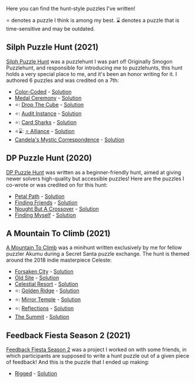 Here you can find the hunt-style puzzles I've written!

⭐ denotes a puzzle I think is among my best.
⌛ denotes a puzzle that is time-sensitive and may be outdated.

## Silph Puzzle Hunt (2021)
[Silph Puzzle Hunt](https://silphpuzzlehunt.com/) was a puzzlehunt I was part of! Originally Smogon Puzzlehunt, and responsible for introducing me to puzzlehunts, this hunt holds a very special place to me, and it's been an honor writing for it. I authored 6 puzzles and was credited on a 7th:
* [Color-Coded](https://silphpuzzlehunt.com/puzzle/color-coded) - [Solution](https://silphpuzzlehunt.com/solution/color-coded)
* [Medal Ceremony](https://silphpuzzlehunt.com/puzzle/medal-ceremony) - [Solution](https://silphpuzzlehunt.com/solution/medal-ceremony)
* ⭐: [Drop The Cube](https://silphpuzzlehunt.com/puzzle/drop-the-cube) - [Solution](https://silphpuzzlehunt.com/solution/drop-the-cube)
* ⭐: [Audit Instance](https://silphpuzzlehunt.com/puzzle/audit-instance) - [Solution](https://silphpuzzlehunt.com/solution/audit-instance)
* ⭐: [Card Sharks](https://silphpuzzlehunt.com/puzzle/card-sharks) - [Solution](https://silphpuzzlehunt.com/solution/card-sharks)
* ⭐⌛: [⭐ Alliance](https://silphpuzzlehunt.com/puzzle/star-alliance) - [Solution](https://silphpuzzlehunt.com/solution/star-alliance)
* [Candela's Mystic Correspondence](https://silphpuzzlehunt.com/puzzle/candelas-mystic-correspondence) - [Solution](https://silphpuzzlehunt.com/solution/candelas-mystic-correspondence)

## DP Puzzle Hunt (2020)
[DP Puzzle Hunt](https://dp.puzzlehunt.net/) was written as a beginner-friendly hunt, aimed at giving newer solvers high-quality but accessible puzzles! Here are the puzzles I co-wrote or was credited on for this hunt:
* [Petal Path](https://dp.puzzlehunt.net/puzzle/petal-path.html) - [Solution](https://dp.puzzlehunt.net/solution/petal-path.html)
* [Finding Friends](https://dp.puzzlehunt.net/puzzle/finding-friends.html) - [Solution](https://dp.puzzlehunt.net/solution/finding-friends.html)
* [Nought But A Crossover](https://dp.puzzlehunt.net/puzzle/nought-but-a-crossover.html)  - [Solution](https://dp.puzzlehunt.net/solution/nought-but-a-crossover.html)
* [Finding Myself](https://dp.puzzlehunt.net/puzzle/finding-myself.html) - [Solution](https://dp.puzzlehunt.net/solution/finding-myself.html)

## A Mountain To Climb (2021)
[A Mountain To Climb](https://docs.google.com/document/d/1EhV9Lm1jdLhnSYE06V9HHk_iuxfZbsa38l9GRy2l_dg/edit?usp=sharing) was a minihunt written exclusively by me for fellow puzzler Akumu during a Secret Santa puzzle exchange. The hunt is themed around the 2018 indie masterpiece Celeste:
* [Forsaken City](https://docs.google.com/spreadsheets/d/1QmWCA-LBNAgDprEhBTQQFePJ1lYzv8Kk4tTiPRY01IA/edit?usp=sharing) - [Solution](https://docs.google.com/spreadsheets/d/1haDfMAj0aT03GZmYuxX4ArCZZyx5N3UCHjhC1F39aw4/edit?usp=sharing)
* [Old Site](https://docs.google.com/spreadsheets/d/13ahTgo7Mgybft0sIJNCGuKnuI23h8c5UAdp1oXj-sxk/edit?usp=sharing) - [Solution](https://docs.google.com/spreadsheets/d/1haDfMAj0aT03GZmYuxX4ArCZZyx5N3UCHjhC1F39aw4/edit?usp=sharing)
* [Celestial Resort](https://docs.google.com/spreadsheets/d/1rFs4KeO3w6zY4jRfJ37EfBJWT9c5eXn11kKXD0Or6co/edit?usp=sharing) - [Solution](https://docs.google.com/spreadsheets/d/1haDfMAj0aT03GZmYuxX4ArCZZyx5N3UCHjhC1F39aw4/edit?usp=sharing)
* ⭐: [Golden Ridge](https://docs.google.com/spreadsheets/d/13uDxGXvFcfCOhoAHYiHfEk5tdiZAwqXmdYaRH5Ny1ro/edit?usp=sharing) - [Solution](https://docs.google.com/spreadsheets/d/1haDfMAj0aT03GZmYuxX4ArCZZyx5N3UCHjhC1F39aw4/edit?usp=sharing)
* ⭐: [Mirror Temple](https://docs.google.com/spreadsheets/d/1q7MRSeqGcrCgZ1oC_QvvHxWldg7ZWGs3_WLy4qqxcvc/edit?usp=sharing) - [Solution](https://docs.google.com/spreadsheets/d/1haDfMAj0aT03GZmYuxX4ArCZZyx5N3UCHjhC1F39aw4/edit?usp=sharing)
* ⭐: [Reflections](https://docs.google.com/spreadsheets/d/1qpWmOmfLABMNMT6IOMUfgaZbCWgIYYN0QMAocTAxO5E/edit?usp=sharing) - [Solution](https://docs.google.com/spreadsheets/d/1haDfMAj0aT03GZmYuxX4ArCZZyx5N3UCHjhC1F39aw4/edit?usp=sharing)
* [The Summit](https://docs.google.com/spreadsheets/d/1E4RIyan9TJ2HhXifnV7kgHqqfYLQ6a3p3xmUI-G1CSc/edit?usp=sharing) - [Solution](https://docs.google.com/spreadsheets/d/1haDfMAj0aT03GZmYuxX4ArCZZyx5N3UCHjhC1F39aw4/edit?usp=sharing)

## Feedback Fiesta Season 2 (2021)
[Feedback Fiesta Season 2](https://sites.google.com/view/feedback-fiesta/puzzles/season-2) was a project I worked on with some friends, in which participants are supposed to write a hunt puzzle out of a given piece of feedback! And this is the puzzle that I ended up making:
* [Rigged](https://docs.google.com/spreadsheets/d/1Smt-tdesyLHSIpQyZFM-L02tucuWNePMpzbQxdS7c0o/edit?usp=sharing) - [Solution](https://docs.google.com/spreadsheets/d/1OndlpOEdWgaOioXlmUp-Hh7_pqRJAaagbq6jwGkZPjY/edit?usp=sharing)
